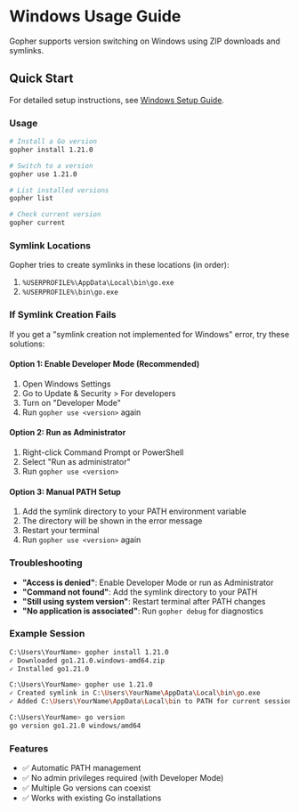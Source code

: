 # Windows Usage Guide

Gopher supports version switching on Windows using ZIP downloads and symlinks.

## Quick Start

For detailed setup instructions, see [Windows Setup Guide](WINDOWS_SETUP_GUIDE.md).

### Usage

```bash
# Install a Go version
gopher install 1.21.0

# Switch to a version
gopher use 1.21.0

# List installed versions
gopher list

# Check current version
gopher current
```

### Symlink Locations

Gopher tries to create symlinks in these locations (in order):

1. `%USERPROFILE%\AppData\Local\bin\go.exe`
2. `%USERPROFILE%\bin\go.exe`

### If Symlink Creation Fails

If you get a "symlink creation not implemented for Windows" error, try these solutions:

#### Option 1: Enable Developer Mode (Recommended)
1. Open Windows Settings
2. Go to Update & Security > For developers
3. Turn on "Developer Mode"
4. Run `gopher use <version>` again

#### Option 2: Run as Administrator
1. Right-click Command Prompt or PowerShell
2. Select "Run as administrator"
3. Run `gopher use <version>`

#### Option 3: Manual PATH Setup
1. Add the symlink directory to your PATH environment variable
2. The directory will be shown in the error message
3. Restart your terminal
4. Run `gopher use <version>` again

### Troubleshooting

- **"Access is denied"**: Enable Developer Mode or run as Administrator
- **"Command not found"**: Add the symlink directory to your PATH
- **"Still using system version"**: Restart terminal after PATH changes
- **"No application is associated"**: Run `gopher debug` for diagnostics

### Example Session

```bash
C:\Users\YourName> gopher install 1.21.0
✓ Downloaded go1.21.0.windows-amd64.zip
✓ Installed go1.21.0

C:\Users\YourName> gopher use 1.21.0
✓ Created symlink in C:\Users\YourName\AppData\Local\bin\go.exe
✓ Added C:\Users\YourName\AppData\Local\bin to PATH for current session

C:\Users\YourName> go version
go version go1.21.0 windows/amd64
```

### Features

- ✅ Automatic PATH management
- ✅ No admin privileges required (with Developer Mode)
- ✅ Multiple Go versions can coexist
- ✅ Works with existing Go installations
